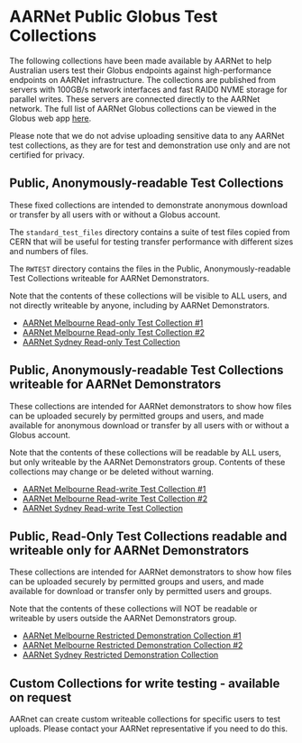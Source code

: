 # AARNet Public Globus Test Collections

The following collections have been made available by AARNet to help Australian users test their Globus endpoints against high-performance endpoints on AARNet infrastructure.
The collections are published from servers with 100GB/s network interfaces and fast RAID0 NVME storage for parallel writes. These servers are connected directly to the AARNet network.
The full list of AARNet Globus collections can be viewed in the Globus web app [here](https://app.globus.org/collections?entityType=GCSv5_guest_collection&q=AARNet&scope=all).

Please note that we do not advise uploading sensitive data to any AARNet test collections, as they are for test and demonstration use only and are not certified for privacy.

## Public, Anonymously-readable Test Collections

These fixed collections are intended to demonstrate anonymous download or transfer by all users with or without a Globus account.

The ```standard_test_files``` directory contains a suite of test files copied from CERN that will be useful for testing transfer performance with different sizes and numbers of files.

The ```RWTEST``` directory contains the files in the Public, Anonymously-readable Test Collections writeable for AARNet Demonstrators.

Note that the contents of these collections will be visible to ALL users, and not directly writeable by anyone, including by AARNet Demonstrators.

- [AARNet Melbourne Read-only Test Collection #1](https://app.globus.org/file-manager?origin_id=af7fa138-6565-4a6e-a863-2292a34fa1eb&origin_path=%2F&two_pane=false)
- [AARNet Melbourne Read-only Test Collection #2](https://app.globus.org/file-manager?origin_id=ea66df1d-7642-4e90-99ae-87a11e4c0678&origin_path=%2F&two_pane=false)
- [AARNet Sydney Read-only Test Collection](https://app.globus.org/file-manager?origin_id=481dde3c-15cc-4521-befa-68a37a2346f8&origin_path=%2F&two_pane=false)

## Public, Anonymously-readable Test Collections writeable for AARNet Demonstrators

These collections are intended for AARNet demonstrators to show how files can be uploaded securely by permitted groups and users, and made available for anonymous download or transfer by all users with or without a Globus account.

Note that the contents of these collections will be readable by ALL users, but only writeable by the AARNet Demonstrators group. Contents of these collections may change or be deleted without warning.

- [AARNet Melbourne Read-write Test Collection #1](https://app.globus.org/file-manager?origin_id=cd03197a-3ac5-4152-adbc-2dd7cf719a6f&origin_path=%2F&two_pane=false)
- [AARNet Melbourne Read-write Test Collection #2](https://app.globus.org/file-manager?origin_id=006f4bd3-24f7-42c7-9f2a-151f28845338&origin_path=%2F&two_pane=false)
- [AARNet Sydney Read-write Test Collection](https://app.globus.org/file-manager?origin_id=acacff14-5b44-4fe1-8ab2-a9836146d9b9&origin_path=%2F&two_pane=false)

## Public, Read-Only Test Collections readable and writeable only for AARNet Demonstrators

These collections are intended for AARNet demonstrators to show how files can be uploaded securely by permitted groups and users, and made available for download or transfer only by permitted users and groups.

Note that the contents of these collections will NOT be readable or writeable by users outside the AARNet Demonstrators group.

- [AARNet Melbourne Restricted Demonstration Collection #1](https://app.globus.org/file-manager?origin_id=d0795ba5-46a4-4672-9414-57a58d94c1da&origin_path=%2F&two_pane=false)
- [AARNet Melbourne Restricted Demonstration Collection #2](https://app.globus.org/file-manager?origin_id=4f61ba54-3a64-4ace-9b18-487317acbb0b&origin_path=%2F&two_pane=false)
- [AARNet Sydney Restricted Demonstration Collection](https://app.globus.org/file-manager?origin_id=8360af02-46f3-4371-9920-92209d19fac8&origin_path=%2F&two_pane=false)

## Custom Collections for write testing - available on request

AARnet can create custom writeable collections for specific users to test uploads. Please contact your AARNet representative if you need to do this.
